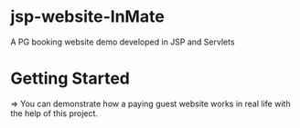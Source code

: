 # jsp-website-InMate
A PG booking website demo developed in JSP and Servlets

# Getting Started
=> You can demonstrate how a paying guest website works in real life with the help of this project.
